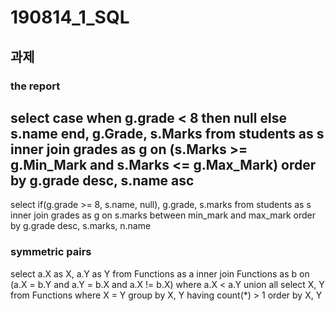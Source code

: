 # 190814_1_SQL
## 과제

### the report
select case when g.grade < 8 then null else s.name end, g.Grade, s.Marks
from students as s
inner join grades as g on (s.Marks >= g.Min_Mark and s.Marks <= g.Max_Mark)
order by g.grade desc, s.name asc
--------------------------------------
select if(g.grade >= 8, s.name, null),
g.grade, s.marks
from students as s
inner join grades as g on s.marks between min_mark and max_mark
order by g.grade desc, s.marks, n.name

### symmetric pairs

select a.X as X, a.Y as Y
from Functions as a
    inner join Functions as b on (a.X = b.Y and a.Y = b.X and a.X != b.X)
where a.X < a.Y 
union all 
select X, Y
from Functions 
where X = Y 
group by X, Y
having count(*) > 1
order by X, Y
